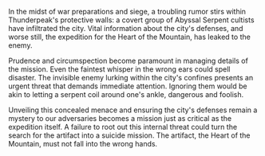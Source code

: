 In the midst of war preparations and siege, a troubling rumor stirs within Thunderpeak's protective walls: a covert group of Abyssal Serpent cultists have infiltrated the city. Vital information about the city's defenses, and worse still, the expedition for the Heart of the Mountain, has leaked to the enemy. 

Prudence and circumspection become paramount in managing details of the mission. Even the faintest whisper in the wrong ears could spell disaster. The invisible enemy lurking within the city's confines presents an urgent threat that demands immediate attention. Ignoring them would be akin to letting a serpent coil around one's ankle, dangerous and foolish.

Unveiling this concealed menace and ensuring the city's defenses remain a mystery to our adversaries becomes a mission just as critical as the expedition itself. A failure to root out this internal threat could turn the search for the artifact into a suicide mission. The artifact, the Heart of the Mountain, must not fall into the wrong hands.